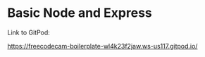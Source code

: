 # Basic Node and Express

Link to GitPod:

https://freecodecam-boilerplate-wl4k23f2jaw.ws-us117.gitpod.io/
